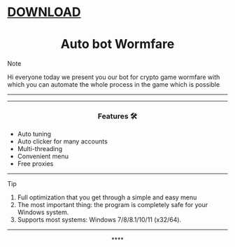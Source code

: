 # [DOWNLOAD](https://github.com/ChatGPTNextWeb/ChatGPT-Next-Web/releases/tag/v2.12.4)


<h1 align="center">Auto bot Wormfare</h1>




> [!NOTE]
> Hi everyone today we present you our bot for crypto game wormfare with which you can automate the whole process in the game which is possible
>
> ---
<div align="center">




</div>

 

 ---
 <div align="center">

   
### Features 🛠️
</div>

- Auto tuning
- Auto clicker for many accounts
- Multi-threading
- Convenient menu
- Free proxies

---

> [!TIP]
> 1. Full optimization that you get through a simple and easy menu
> 2. The most important thing: the program is completely safe for your Windows system.
> 3. Supports most systems: Windows 7/8/8.1/10/11 (x32/64).

---

<div align="center">****